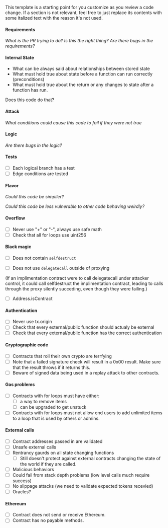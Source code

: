 
This template is a starting point for you customize as you review a code change. If a section is not relevant, feel free to just replace its contents with some italized text with the reason it's not used.


#### Requirements

_What is the PR trying to do? Is this the right thing? Are there bugs in the requirements?_


#### Internal State

- What can be always said about relationships between stored state
- What must hold true about state before a function can run correctly (preconditions)
- What must hold true about the return or any changes to state after a function has run.

Does this code do that?

#### Attack

_What conditions could cause this code to fail if they were not true_


#### Logic

_Are there bugs in the logic?_


#### Tests

  - [ ] Each logical branch has a test
  - [ ] Edge conditions are tested

#### Flavor

_Could this code be simpiler?_

_Could this code be less vulnerable to other code behaving weirdly?_

#### Overflow

- [ ] Never use "+" or "-", always use safe math
- [ ] Check that all for loops use uint256

#### Black magic

- [ ] Does not contain `selfdestruct`

- [ ] Does not use `delegatecall` outside of proxying

(If an implimentation contract were to call delegatecall under attacker control, it could call selfdestruct the implimentation contract, leading to calls through the proxy silently succeding, even though they were failing.)

- [ ] Address.isContract


#### Authentication

- [ ] Never use tx.origin
- [ ] Check that every external/public function should actualy be external
- [ ] Check that every external/public function has the correct authentication

#### Cryptographic code

- [ ] Contracts that roll their own crypto are terrfying
- [ ] Note that a failed signature check will result in a 0x00 result. Make sure that the result throws if it returns this.
- [ ] Beware of signed data being used in a replay attack to other contracts.

#### Gas problems

- [ ] Contracts with for loops must have either:
    - [ ] a way to remove items
    - [ ] can be upgraded to get unstuck
- [ ] Contracts with for loops must not allow end users to add unlimited items to a loop that is used by others or admins.

#### External calls

- [ ] Contract addresses passed in are validated
- [ ] Unsafe external calls
- [ ] Rentrancy gaurds on all state changing functions
    - [ ] Still doesn't protect against external contracts changing the state of the world if they are called.
- [ ] Malicious behaviors
- [ ] Could fail from stack depth problems (low level calls much require success)
- [ ] No slippage attacks (we need to validate expected tokens recevied)
- [ ] Oracles?

#### Ethereum

- [ ] Contract does not send or receive Ethereum.
- [ ] Contract has no payable methods.
